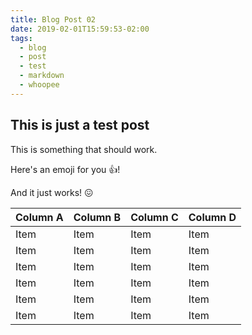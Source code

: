 ```yaml
---
title: Blog Post 02
date: 2019-02-01T15:59:53-02:00
tags:
  - blog
  - post
  - test
  - markdown
  - whoopee
---
```

## This is just a test post

This is something that should work.

Here's an emoji for you :+1:!

And it just works! :confounded:

|Column A|Column B|Column C|Column D|
|--------|--------|--------|--------|
|Item    |Item    |Item    |Item    |
|Item    |Item    |Item    |Item    |
|Item    |Item    |Item    |Item    |
|Item    |Item    |Item    |Item    |
|Item    |Item    |Item    |Item    |
|Item    |Item    |Item    |Item    |